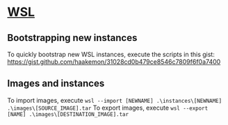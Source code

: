 # [WSL](https://learn.microsoft.com/en-us/windows/wsl/install)

## Bootstrapping new instances

To quickly bootstrap new WSL instances, execute the scripts in this gist: <https://gist.github.com/haakemon/31028cd0b479ce8546c7809f6f0a7400>

## Images and instances

To import images, execute `wsl --import [NEWNAME] .\instances\[NEWNAME] .\images\[SOURCE_IMAGE].tar`
To export images, execute `wsl --export [NAME] .\images\[DESTINATION_IMAGE].tar`
